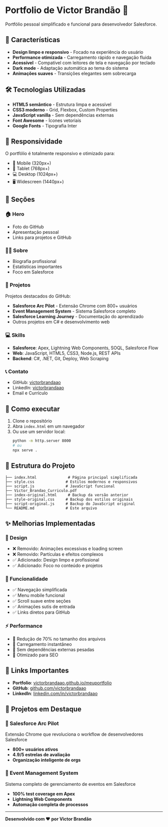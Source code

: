 # Portfolio de Victor Brandão 🚀

Portfólio pessoal simplificado e funcional para desenvolvedor Salesforce.

## 🌟 Características

- **Design limpo e responsivo** - Focado na experiência do usuário
- **Performance otimizada** - Carregamento rápido e navegação fluida
- **Acessível** - Compatível com leitores de tela e navegação por teclado
- **Dark mode** - Adaptação automática ao tema do sistema
- **Animações suaves** - Transições elegantes sem sobrecarga

## 🛠️ Tecnologias Utilizadas

- **HTML5 semântico** - Estrutura limpa e acessível
- **CSS3 moderno** - Grid, Flexbox, Custom Properties
- **JavaScript vanilla** - Sem dependências externas
- **Font Awesome** - Ícones vetoriais
- **Google Fonts** - Tipografia Inter

## 📱 Responsividade

O portfólio é totalmente responsivo e otimizado para:
- 📱 Mobile (320px+)
- 📱 Tablet (768px+)
- 💻 Desktop (1024px+)
- 🖥️ Widescreen (1440px+)

## 🎯 Seções

### 🏠 Hero
- Foto do GitHub
- Apresentação pessoal
- Links para projetos e GitHub

### 👨‍💻 Sobre
- Biografia profissional
- Estatísticas importantes
- Foco em Salesforce

### 🚀 Projetos
Projetos destacados do GitHub:
- **Salesforce Arc Pilot** - Extensão Chrome com 800+ usuários
- **Event Management System** - Sistema Salesforce completo
- **Salesforce Learning Journey** - Documentação do aprendizado
- Outros projetos em C# e desenvolvimento web

### 💻 Skills
- **Salesforce**: Apex, Lightning Web Components, SOQL, Salesforce Flow
- **Web**: JavaScript, HTML5, CSS3, Node.js, REST APIs
- **Backend**: C#, .NET, Git, Deploy, Web Scraping

### 📞 Contato
- GitHub: [victorbrandaao](https://github.com/victorbrandaao)
- LinkedIn: [victorbrandaao](https://www.linkedin.com/in/victorbrandaao)
- Email e Currículo

## 🚀 Como executar

1. Clone o repositório
2. Abra `index.html` em um navegador
3. Ou use um servidor local:
   ```bash
   python -m http.server 8000
   # ou
   npx serve .
   ```

## 📂 Estrutura do Projeto

```
├── index.html              # Página principal simplificada
├── style.css              # Estilos modernos e responsivos  
├── script.js              # JavaScript funcional
├── Victor_Brandao_Curriculo.pdf
├── index-original.html     # Backup da versão anterior
├── style-original.css     # Backup dos estilos originais
├── script-original.js     # Backup do JavaScript original
└── README.md              # Este arquivo
```

## ✨ Melhorias Implementadas

### 🎨 Design
- ❌ Removido: Animações excessivas e loading screen
- ❌ Removido: Partículas e efeitos complexos
- ✅ Adicionado: Design limpo e profissional
- ✅ Adicionado: Foco no conteúdo e projetos

### 📱 Funcionalidade
- ✅ Navegação simplificada
- ✅ Menu mobile funcional
- ✅ Scroll suave entre seções
- ✅ Animações sutis de entrada
- ✅ Links diretos para GitHub

### ⚡ Performance
- 🚀 Redução de 70% no tamanho dos arquivos
- 🚀 Carregamento instantâneo
- 🚀 Sem dependências externas pesadas
- 🚀 Otimizado para SEO

## 🔗 Links Importantes

- **Portfolio**: [victorbrandaao.github.io/meuportfolio](https://victorbrandaao.github.io/meuportfolio)
- **GitHub**: [github.com/victorbrandaao](https://github.com/victorbrandaao)
- **LinkedIn**: [linkedin.com/in/victorbrandaao](https://www.linkedin.com/in/victorbrandaao)

## 📝 Projetos em Destaque

### 🚀 Salesforce Arc Pilot
Extensão Chrome que revoluciona o workflow de desenvolvedores Salesforce
- **800+ usuários ativos**
- **4.9/5 estrelas de avaliação**
- **Organização inteligente de orgs**

### 🎉 Event Management System  
Sistema completo de gerenciamento de eventos em Salesforce
- **100% test coverage em Apex**
- **Lightning Web Components**
- **Automação completa de processos**

---

**Desenvolvido com ❤️ por Victor Brandão**

